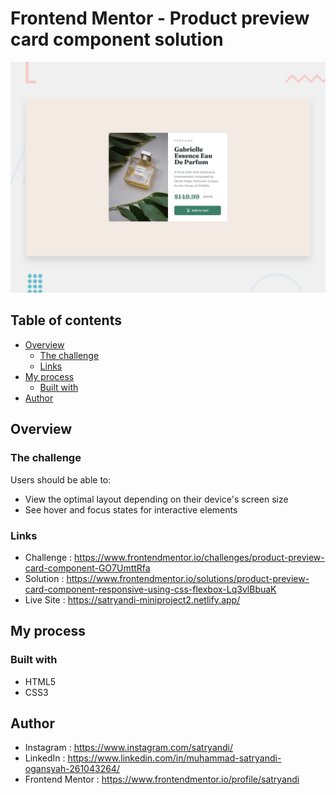 # Frontend Mentor - Product preview card component solution

![Product Preview Card Component](assets/images/desktop-preview.jpg)

## Table of contents

- [Overview](#overview)
  - [The challenge](#the-challenge)
  - [Links](#links)
- [My process](#my-process)
  - [Built with](#built-with)
- [Author](#author)

## Overview

### The challenge

Users should be able to:

- View the optimal layout depending on their device's screen size
- See hover and focus states for interactive elements

### Links

- Challenge : https://www.frontendmentor.io/challenges/product-preview-card-component-GO7UmttRfa
- Solution  : https://www.frontendmentor.io/solutions/product-preview-card-component-responsive-using-css-flexbox-Lq3vlBbuaK
- Live Site : https://satryandi-miniproject2.netlify.app/

## My process

### Built with

- HTML5
- CSS3

## Author

- Instagram : https://www.instagram.com/satryandi/
- LinkedIn : https://www.linkedin.com/in/muhammad-satryandi-ogansyah-261043264/
- Frontend Mentor : https://www.frontendmentor.io/profile/satryandi